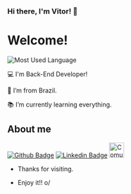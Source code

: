 ### Hi there, I'm Vitor! 👋

# Welcome!

  ![Most Used Language](https://github-readme-stats.vercel.app/api/top-langs/?username=VitorTIROO&theme=dark&show_icons=true) 
  
:computer: I'm Back-End Developer!

:house_with_garden: I’m from Brazil.

:books: I’m currently learning everything.
 

## About me

[![Github Badge](https://img.shields.io/badge/-Github-000?style=flat-square&logo=Github&logoColor=white&link=https://github.com/VitorTIROO)](https://github.com/VitorTIROO)
[![Linkedin Badge](https://img.shields.io/badge/-LinkedIn-blue?style=flat-square&logo=Linkedin&logoColor=white&link=https://www.linkedin.com/in/vitor-santos-4105b4a1)](https://www.linkedin.com/in/vitor-santos-4105b4a1) [<img src="https://www.sankhya.com.br/wp-content/uploads/2021/02/Sankhya_site_favicon_32x32.png" alt="Comunidade Sankhya" width="34">](https://comunidade.sankhya.com.br/u/vitor_santos)

- Thanks for visiting.

- Enjoy it!! o/

<!--
**VitorTIROO/VitorTIROO** is a ✨
 _special_ ✨ repository because its `README.md` (this file) appears on your GitHub profile.

Here are some ideas to get you started:

- 🔭 I’m currently working on ...
- 🌱 I’m currently learning ...
- 👯 I’m looking to collaborate on ...
- 🤔 I’m looking for help with ...
- 💬 Ask me about ...
- 📫 How to reach me: ...
- 😄 Pronouns: ...
- ⚡ Fun fact: ...
-->
